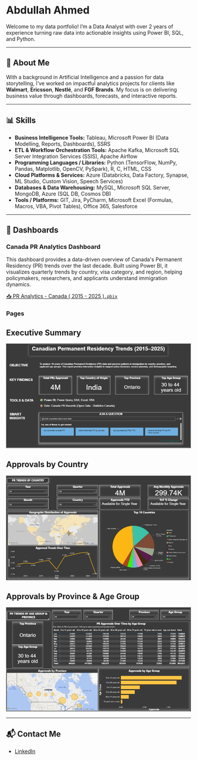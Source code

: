 # Abdullah Ahmed  
Welcome to my data portfolio! I’m a Data Analyst with over 2 years of experience turning raw data into actionable insights using Power BI, SQL, and Python.

---

## 🧠 About Me  
With a background in Artificial Intelligence and a passion for data storytelling, I’ve worked on impactful analytics projects for clients like **Walmart**, **Ericsson**, **Nestlé**, and **FGF Brands**. My focus is on delivering business value through dashboards, forecasts, and interactive reports.

---

## 📊 Skills  
- **Business Intelligence Tools:** Tableau, Microsoft Power BI (Data Modelling, Reports, Dashboards), SSRS  
- **ETL & Workflow Orchestration Tools:** Apache Kafka, Microsoft SQL Server Integration Services (SSIS), Apache Airflow  
- **Programming Languages / Libraries:** Python (TensorFlow, NumPy, Pandas, Matplotlib, OpenCV, PySpark), R, C, HTML, CSS  
- **Cloud Platforms & Services:** Azure (Databricks, Data Factory, Synapse, ML Studio, Custom Vision, Speech Services)  
- **Databases & Data Warehousing:** MySQL, Microsoft SQL Server, MongoDB, Azure (SQL DB, Cosmos DB)  
- **Tools / Platforms:** GIT, Jira, PyCharm, Microsoft Excel (Formulas, Macros, VBA, Pivot Tables), Office 365, Salesforce  

---

## 📁 Dashboards  

### Canada PR Analytics Dashboard  
This dashboard provides a data-driven overview of Canada's Permanent Residency (PR) trends over the last decade. Built using Power BI, it visualizes quarterly trends by country, visa category, and region, helping policymakers, researchers, and applicants understand immigration dynamics.

[📥 PR Analytics - Canada ( 2015 - 2025 )`.pbix`]([https://onedrive.live.com/your-link-here](https://1drv.ms/u/c/f5a705bda4166878/ERLuZoInpW1Dili9l6vAQ7AB1Jhc0slsJAa7q5VJTElUWg?e=1I5M2I))

### Pages 

## Executive Summary
![Executive Summary](images/Executive_Summary.jpg)

## Approvals by Country
![Approvals by Country](images/approvals_country.jpg)

## Approvals by Province & Age Group
![Approvals by Province & Age Group](images/approvals_province_agegroup.jpg)

---

## 📬 Contact Me  
- [LinkedIn](https://www.linkedin.com/in/abdu26399)
